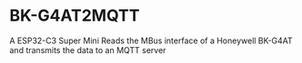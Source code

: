 # BK-G4AT2MQTT
A ESP32-C3 Super Mini Reads the MBus interface of a Honeywell BK-G4AT and transmits the data to an MQTT server
